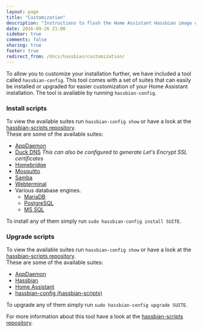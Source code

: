 ```yaml
---
layout: page
title: "Customization"
description: "Instructions to flash the Home Assistant Hassbian image on a Raspberry Pi."
date: 2016-09-26 21:00
sidebar: true
comments: false
sharing: true
footer: true
redirect_from: /docs/hassbian/customization/
---
```


To allow you to customize your installation further, we have included a tool called `hassbian-config`. This tool comes with a set of suites that can easily be installed or upgraded for easier customization of your Home Assistant installation.
The tool is available by running `hassbian-config`.

### Install scripts
To view the available suites run `hassbian-config show` or have a look at the [hassbian-scripts repository][hassbian-repo].  
These are some of the available suites:  
 - [AppDaemon](https://github.com/home-assistant/hassbian-scripts/tree/dev/docs/suites/appdaemon.md)
 - [Duck DNS](https://github.com/home-assistant/hassbian-scripts/tree/dev/docs/suites/duckdns.md) _This can also be configured to generate Let's Encrypt SSL certificates_
 - [Homebridge](https://github.com/home-assistant/hassbian-scripts/tree/dev/docs/suites/homebridge.md)
 - [Mosquitto](https://github.com/home-assistant/hassbian-scripts/tree/dev/docs/suites/mosquitto.md)
 - [Samba](https://github.com/home-assistant/hassbian-scripts/tree/dev/docs/suites/samba.md)
 - [Webterminal](https://github.com/home-assistant/hassbian-scripts/tree/dev/docs/suites/docs/webterminal.md)
 - Various database engines.
   - [MariaDB](https://github.com/home-assistant/hassbian-scripts/tree/dev/docs/suites/mariadb.md)
   - [PostgreSQL](https://github.com/home-assistant/hassbian-scripts/tree/dev/docs/suites/postgresql.md)
   - [MS SQL](https://github.com/home-assistant/hassbian-scripts/tree/dev/docs/suites/mssql.md)

 To install any of them simply run `sudo hassbian-config install SUITE`.

### Upgrade scripts
To view the available suites run `hassbian-config show` or have a look at the [hassbian-scripts repository][hassbian-repo].  
These are some of the available suites:  
- [AppDaemon](https://github.com/home-assistant/hassbian-scripts/tree/dev/docs/suites/appdaemon.md)
- [Hassbian](https://github.com/home-assistant/hassbian-scripts/tree/dev/docs/suites/hassbian.md)
- [Home Assistant](https://github.com/home-assistant/hassbian-scripts/tree/dev/docs/suites/homeassistant.md)
- [hassbian-config (hassbian-scripts)](https://github.com/home-assistant/hassbian-scripts/tree/dev/docs/suites/hassbian_config.md)

To upgrade any of them simply run `sudo hassbian-config upgrade SUITE`.

For more information about this tool have a look at the [hassbian-scripts repository][hassbian-repo].

[hassbian-repo]: https://github.com/home-assistant/hassbian-scripts
[cec]: /components/hdmi_cec/
